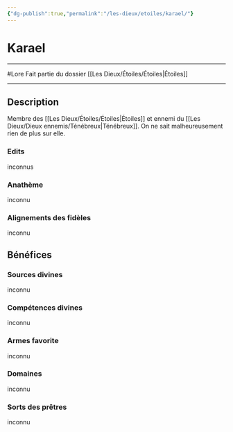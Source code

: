 ```yaml
---
{"dg-publish":true,"permalink":"/les-dieux/etoiles/karael/"}
---
```


# Karael
---
#Lore
Fait partie du dossier [[Les Dieux/Étoiles/Étoiles\|Étoiles]]

-------
## Description
Membre des [[Les Dieux/Étoiles/Étoiles\|Étoiles]] et ennemi du [[Les Dieux/Dieux ennemis/Ténébreux\|Ténébreux]]. On ne sait malheureusement rien de plus sur elle.
### Edits
inconnus
### Anathème
inconnu
### Alignements des fidèles
inconnu
## Bénéfices
### Sources divines
inconnu
### Compétences divines
inconnu
### Armes favorite
inconnu
### Domaines
inconnu
### Sorts des prêtres
inconnu